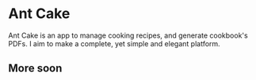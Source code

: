 # Ant Cake

Ant Cake is an app to manage cooking recipes, and generate cookbook's PDFs. I aim to make a complete, yet simple and elegant platform.

## More soon
